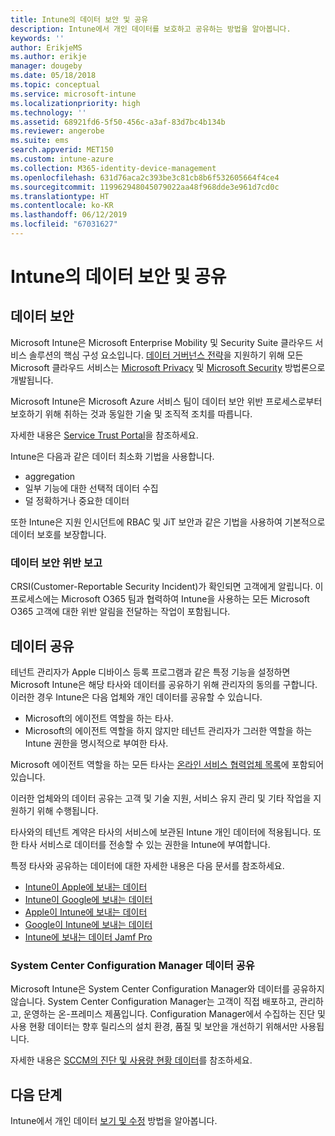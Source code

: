 ```yaml
---
title: Intune의 데이터 보안 및 공유
description: Intune에서 개인 데이터를 보호하고 공유하는 방법을 알아봅니다.
keywords: ''
author: ErikjeMS
ms.author: erikje
manager: dougeby
ms.date: 05/18/2018
ms.topic: conceptual
ms.service: microsoft-intune
ms.localizationpriority: high
ms.technology: ''
ms.assetid: 68921fd6-5f50-456c-a3af-83d7bc4b134b
ms.reviewer: angerobe
ms.suite: ems
search.appverid: MET150
ms.custom: intune-azure
ms.collection: M365-identity-device-management
ms.openlocfilehash: 631d76aca2c393be3c81cb8b6f532605664f4ce4
ms.sourcegitcommit: 119962948045079022aa48f968dde3e961d7cd0c
ms.translationtype: HT
ms.contentlocale: ko-KR
ms.lasthandoff: 06/12/2019
ms.locfileid: "67031627"
---
```

# <a name="data-security-and-sharing-in-intune"></a>Intune의 데이터 보안 및 공유


## <a name="data-security"></a>데이터 보안

Microsoft Intune은 Microsoft Enterprise Mobility 및 Security Suite 클라우드 서비스 솔루션의 핵심 구성 요소입니다. [데이터 거버넌스 전략](https://www.microsoft.com/en-us/TrustCenter/Security/default.aspx)을 지원하기 위해 모든 Microsoft 클라우드 서비스는 [Microsoft Privacy](https://www.microsoft.com/en-us/trustcenter/privacy) 및 [Microsoft Security](https://www.microsoft.com/en-us/trustcenter/security/) 방법론으로 개발됩니다.  

Microsoft Intune은 Microsoft Azure 서비스 팀이 데이터 보안 위반 프로세스로부터 보호하기 위해 취하는 것과 동일한 기술 및 조직적 조치를 따릅니다.

자세한 내용은 [Service Trust Portal](https://www.microsoft.com/en-us/TrustCenter/stp)을 참조하세요.

Intune은 다음과 같은 데이터 최소화 기법을 사용합니다.

- aggregation
- 일부 기능에 대한 선택적 데이터 수집
- 덜 정확하거나 중요한 데이터

또한 Intune은 지원 인시던트에 RBAC 및 JiT 보안과 같은 기법을 사용하여 기본적으로 데이터 보호를 보장합니다. 

### <a name="data-breach-reporting"></a>데이터 보안 위반 보고

CRSI(Customer-Reportable Security Incident)가 확인되면 고객에게 알립니다. 이 프로세스에는 Microsoft O365 팀과 협력하여 Intune을 사용하는 모든 Microsoft O365 고객에 대한 위반 알림을 전달하는 작업이 포함됩니다.

## <a name="data-sharing"></a>데이터 공유

테넌트 관리자가 Apple 디바이스 등록 프로그램과 같은 특정 기능을 설정하면 Microsoft Intune은 해당 타사와 데이터를 공유하기 위해 관리자의 동의를 구합니다. 이러한 경우 Intune은 다음 업체와 개인 데이터를 공유할 수 있습니다.

- Microsoft의 에이전트 역할을 하는 타사.
- Microsoft의 에이전트 역할을 하지 않지만 테넌트 관리자가 그러한 역할을 하는 Intune 권한을 명시적으로 부여한 타사.

Microsoft 에이전트 역할을 하는 모든 타사는 [온라인 서비스 협력업체 목록](https://aka.ms/Online_Serv_Subcontractor_List)에 포함되어 있습니다.

이러한 업체와의 데이터 공유는 고객 및 기술 지원, 서비스 유지 관리 및 기타 작업을 지원하기 위해 수행됩니다.

타사와의 테넌트 계약은 타사의 서비스에 보관된 Intune 개인 데이터에 적용됩니다. 또한 타사 서비스로 데이터를 전송할 수 있는 권한을 Intune에 부여합니다.  

특정 타사와 공유하는 데이터에 대한 자세한 내용은 다음 문서를 참조하세요.
- [Intune이 Apple에 보내는 데이터](data-intune-sends-to-apple.md)
- [Intune이 Google에 보내는 데이터](data-intune-sends-to-google.md)
- [Apple이 Intune에 보내는 데이터](data-apple-sends-to-intune.md)
- [Google이 Intune에 보내는 데이터](data-google-sends-to-intune.md)
- [Intune에 보내는 데이터 Jamf Pro](data-jamf-sends-to-intune.md)

### <a name="system-center-configuration-manager-data-sharing"></a>System Center Configuration Manager 데이터 공유

Microsoft Intune은 System Center Configuration Manager와 데이터를 공유하지 않습니다. System Center Configuration Manager는 고객이 직접 배포하고, 관리하고, 운영하는 온-프레미스 제품입니다. Configuration Manager에서 수집하는 진단 및 사용 현황 데이터는 향후 릴리스의 설치 환경, 품질 및 보안을 개선하기 위해서만 사용됩니다.

자세한 내용은 [SCCM의 진단 및 사용량 현황 데이터](https://docs.microsoft.com/sccm/core/plan-design/diagnostics/diagnostics-and-usage-data)를 참조하세요. 


## <a name="next-steps"></a>다음 단계

Intune에서 개인 데이터 [보기 및 수정](privacy-data-view-correct.md) 방법을 알아봅니다.
